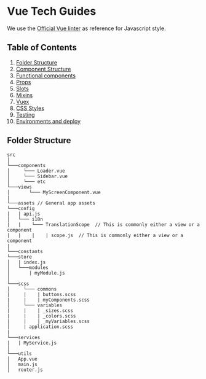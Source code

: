# Vue Tech Guides

We use the [Official Vue linter](https://github.com/vuejs/eslint-plugin-vue) as reference for Javascript style.

## Table of Contents

  1. [Folder Structure](#folder-structure)
  1. [Component Structure](#component-structure)
  1. [Functional components](#functional-components)
  1. [Props](#props)
  1. [Slots](#slots)
  1. [Mixins](#mixins)
  1. [Vuex](#Vuex)
  1. [CSS Styles](#css-styles)
  1. [Testing](#testing)
  1. [Environments and deploy](#environments-and-deploy)

## Folder Structure

```
src  
│
└───components
│     └─── Loader.vue
│     └─── Sidebar.vue
│     └─── etc
└───views
│       └─── MyScreenComponent.vue
|
└───assets // General app assets
└───config
|   | api.js
│   └─── i18n
|   |    └─── TranslationScope  // This is commonly either a view or a component
|   |    |    | scope.js  // This is commonly either a view or a component
|
└───constants
└───store
│   | index.js
│   └───modules
│       | myModule.js
│
└───scss
│     └─── commons
|     |    | buttons.scss
|     |    | myComponents.scss
│     └─── variables
|     |    | _sizes.scss
|     |    | _colors.scss
|     |    | _myVariables.scss
│     | application.scss
|
└───services
|   | MyService.js
│
└───utils
│   App.vue
│   main.js
│   router.js
```